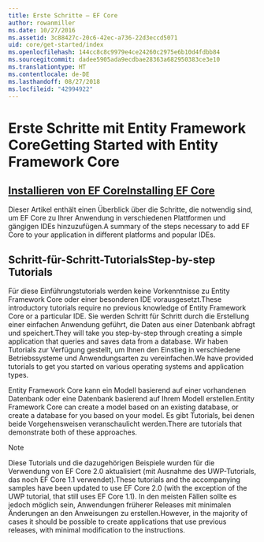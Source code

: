 ```yaml
---
title: Erste Schritte – EF Core
author: rowanmiller
ms.date: 10/27/2016
ms.assetid: 3c88427c-20c6-42ec-a736-22d3eccd5071
uid: core/get-started/index
ms.openlocfilehash: 144cc8c8c9979e4ce24260c2975e6b10d4fdbb84
ms.sourcegitcommit: dadee5905ada9ecdbae28363a682950383ce3e10
ms.translationtype: HT
ms.contentlocale: de-DE
ms.lasthandoff: 08/27/2018
ms.locfileid: "42994922"
---
```

# <a name="getting-started-with-entity-framework-core"></a><span data-ttu-id="d5bed-102">Erste Schritte mit Entity Framework Core</span><span class="sxs-lookup"><span data-stu-id="d5bed-102">Getting Started with Entity Framework Core</span></span>

## <a name="installing-ef-coreinstallindexmd"></a>[<span data-ttu-id="d5bed-103">Installieren von EF Core</span><span class="sxs-lookup"><span data-stu-id="d5bed-103">Installing EF Core</span></span>](install/index.md)

<span data-ttu-id="d5bed-104">Dieser Artikel enthält einen Überblick über die Schritte, die notwendig sind, um EF Core zu Ihrer Anwendung in verschiedenen Plattformen und gängigen IDEs hinzuzufügen.</span><span class="sxs-lookup"><span data-stu-id="d5bed-104">A summary of the steps necessary to add EF Core to your application in different platforms and popular IDEs.</span></span>

## <a name="step-by-step-tutorials"></a><span data-ttu-id="d5bed-105">Schritt-für-Schritt-Tutorials</span><span class="sxs-lookup"><span data-stu-id="d5bed-105">Step-by-step Tutorials</span></span>

<span data-ttu-id="d5bed-106">Für diese Einführungstutorials werden keine Vorkenntnisse zu Entity Framework Core oder einer besonderen IDE vorausgesetzt.</span><span class="sxs-lookup"><span data-stu-id="d5bed-106">These introductory tutorials require no previous knowledge of Entity Framework Core or a particular IDE.</span></span> <span data-ttu-id="d5bed-107">Sie werden Schritt für Schritt durch die Erstellung einer einfachen Anwendung geführt, die Daten aus einer Datenbank abfragt und speichert.</span><span class="sxs-lookup"><span data-stu-id="d5bed-107">They will take you step-by-step through creating a simple application that queries and saves data from a database.</span></span> <span data-ttu-id="d5bed-108">Wir haben Tutorials zur Verfügung gestellt, um Ihnen den Einstieg in verschiedene Betriebssysteme und Anwendungsarten zu vereinfachen.</span><span class="sxs-lookup"><span data-stu-id="d5bed-108">We have provided tutorials to get you started on various operating systems and application types.</span></span>

<span data-ttu-id="d5bed-109">Entity Framework Core kann ein Modell basierend auf einer vorhandenen Datenbank oder eine Datenbank basierend auf Ihrem Modell erstellen.</span><span class="sxs-lookup"><span data-stu-id="d5bed-109">Entity Framework Core can create a model based on an existing database, or create a database for you based on your model.</span></span> <span data-ttu-id="d5bed-110">Es gibt Tutorials, bei denen beide Vorgehensweisen veranschaulicht werden.</span><span class="sxs-lookup"><span data-stu-id="d5bed-110">There are tutorials that demonstrate both of these approaches.</span></span>

> [!NOTE]  
> <span data-ttu-id="d5bed-111">Diese Tutorials und die dazugehörigen Beispiele wurden für die Verwendung von EF Core 2.0 aktualisiert (mit Ausnahme des UWP-Tutorials, das noch EF Core 1.1 verwendet).</span><span class="sxs-lookup"><span data-stu-id="d5bed-111">These tutorials and the accompanying samples have been updated to use EF Core 2.0 (with the exception of the UWP tutorial, that still uses EF Core 1.1).</span></span> <span data-ttu-id="d5bed-112">In den meisten Fällen sollte es jedoch möglich sein, Anwendungen früherer Releases mit minimalen Änderungen an den Anweisungen zu erstellen.</span><span class="sxs-lookup"><span data-stu-id="d5bed-112">However, in the majority of cases it should be possible to create applications that use previous releases, with minimal modification to the instructions.</span></span> 
